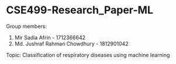 # CSE499-Research_Paper-ML

Group members:
1. Mir Sadia Afrin - 1712366642
2. Md. Jushraf Rahman Chowdhury - 1812901042

Topic:
Classification of respiratory diseases using machine learning
